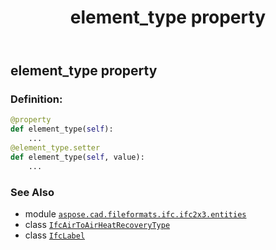 ﻿---
title: element_type property
second_title: Aspose.CAD for Python via .NET API References
description: 
type: docs
weight: 60
url: /python-net/aspose.cad.fileformats.ifc.ifc2x3.entities/ifcairtoairheatrecoverytype/element_type/
is_root: false
---

## element_type property

### Definition:
```python
@property
def element_type(self):
    ...
@element_type.setter
def element_type(self, value):
    ...
```

### See Also
* module [`aspose.cad.fileformats.ifc.ifc2x3.entities`](../../)
* class [`IfcAirToAirHeatRecoveryType`](/cad/python-net/aspose.cad.fileformats.ifc.ifc2x3.entities/ifcairtoairheatrecoverytype)
* class [`IfcLabel`](/cad/python-net/aspose.cad.fileformats.ifc.ifc2x3.types/ifclabel)
